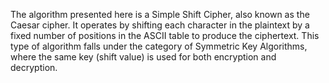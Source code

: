 The algorithm presented here is a Simple Shift Cipher, also known as the Caesar cipher. It operates by shifting each character in the plaintext by a fixed number of positions in the ASCII table to produce the ciphertext. This type of algorithm falls under the category of Symmetric Key Algorithms, where the same key (shift value) is used for both encryption and decryption.
